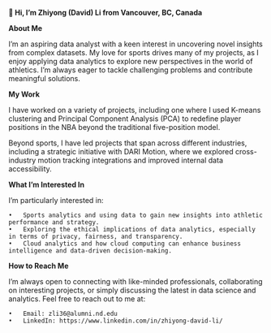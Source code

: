 ****👋 Hi, I’m Zhiyong (David) Li from Vancouver, BC, Canada****

**About Me**

I’m an aspiring data analyst with a keen interest in uncovering novel insights from complex datasets. My love for sports drives many of my projects, as I enjoy applying data analytics to explore new perspectives in the world of athletics. I’m always eager to tackle challenging problems and contribute meaningful solutions.

**My Work**

I have worked on a variety of projects, including one where I used K-means clustering and Principal Component Analysis (PCA) to redefine player positions in the NBA beyond the traditional five-position model.

Beyond sports, I have led projects that span across different industries, including a strategic initiative with DARI Motion, where we explored cross-industry motion tracking integrations and improved internal data accessibility. 

**What I’m Interested In**

I’m particularly interested in:

	•	Sports analytics and using data to gain new insights into athletic performance and strategy.
	•	Exploring the ethical implications of data analytics, especially in terms of privacy, fairness, and transparency.
	•	Cloud analytics and how cloud computing can enhance business intelligence and data-driven decision-making.

**How to Reach Me**

I’m always open to connecting with like-minded professionals, collaborating on interesting projects, or simply discussing the latest in data science and analytics. Feel free to reach out to me at:

	•	Email: zli36@alumni.nd.edu
	•	LinkedIn: https://www.linkedin.com/in/zhiyong-david-li/


<!---
d1li2000/d1li2000 is a ✨ special ✨ repository because its `README.md` (this file) appears on your GitHub profile.
You can click the Preview link to take a look at your changes.
--->
